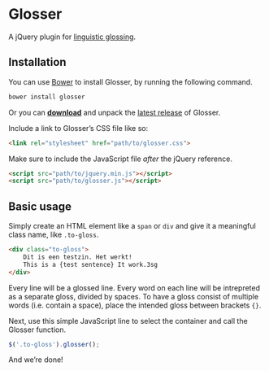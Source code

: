 # Glosser

A jQuery plugin for [linguistic glossing](https://en.wikipedia.org/wiki/Gloss_(annotation)).

## Installation

You can use [Bower](http://bower.io/) to install Glosser, by running the following command. 

```sh
bower install glosser
```

Or you can **[download](https://github.com/icod/glosser/releases/latest)** and unpack the [latest release](https://github.com/icod/glosser/releases/latest) of Glosser.

Include a link to Glosser’s CSS file like so:

```html
<link rel="stylesheet" href="path/to/glosser.css">
```

Make sure to include the JavaScript file *after* the jQuery reference. 

```html
<script src="path/to/jquery.min.js"></script>
<script src="path/to/glosser.js"></script>
```

## Basic usage

Simply create an HTML element like a `span` or `div` and give it a meaningful class name, like `.to-gloss`. 

```html
<div class="to-gloss">
	Dit is een testzin. Het werkt!
	This is a {test sentence} It work.3sg
</div>
```

Every line will be a glossed line. Every word on each line will be intrepreted as a separate gloss, divided by spaces. To have a gloss consist of multiple words (i.e. contain a space), place the intended gloss between brackets `{}`.

Next, use this simple JavaScript line to select the container and call the Glosser function. 

```js
$('.to-gloss').glosser();
```

And we’re done!
